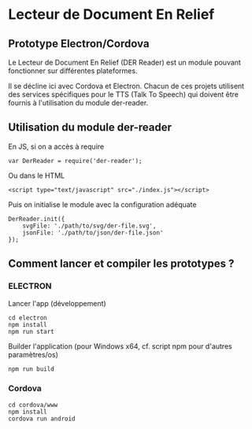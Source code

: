 # Lecteur de Document En Relief

## Prototype Electron/Cordova

Le Lecteur de Document En Relief (DER Reader) est un module pouvant fonctionner sur différentes plateformes.

Il se décline ici avec Cordova et Electron.
Chacun de ces projets utilisent des services spécifiques pour le TTS (Talk To Speech) qui doivent être fournis à l'utilisation du module der-reader.

## Utilisation du module der-reader

En JS, si on a accès à require

```
var DerReader = require('der-reader');
```
Ou dans le HTML

```
<script type="text/javascript" src="./index.js"></script>
```

Puis on initialise le module avec la configuration adéquate

```
DerReader.init({
    svgFile: './path/to/svg/der-file.svg',
    jsonFile: './path/to/json/der-file.json'
});
```


## Comment lancer et compiler les prototypes ?

### ELECTRON

Lancer l'app (développement)

```
cd electron
npm install
npm run start
```

Builder l'application (pour Windows x64, cf. script npm pour d'autres paramètres/os)

```
npm run build
```


### Cordova

```
cd cordova/www
npm install
cordova run android
```

